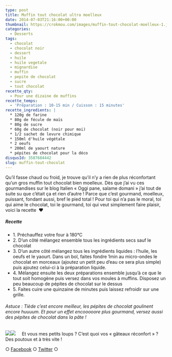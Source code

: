 ```yaml
---
type: post
title: Muffin tout chocolat ultra moelleux
date: 2014-07-03T21:16:00+00:00
thumbnail: https://crokmou.com/images/muffin-tout-chocolat-moelleux-1.jpg
categories:
  - Desserts
tags:
  - chocolat
  - chocolat noir
  - dessert
  - huile
  - huile vegetale
  - mignardise
  - muffin
  - pepite de chocolat
  - sucre
  - tout chocolat
recette_qty:
  - Pour une dizaine de muffins
recette_temps:
  - 'Préparation : 10-15 min / Cuisson : 15 minutes'
recette_ingredients: |
  * 120g de farine
  * 80g de fécule de maïs
  * 80g de sucre
  * 60g de chocolat (noir pour moi)
  * 1/2 sachet de levure chimique
  * 150ml d'huile végétale
  * 2 oeufs
  * 200ml de yaourt nature
  * pépites de chocolat pour la déco
disqusId: 3587684442
slug: muffin-tout-chocolat
---
```


Qu’il fasse chaud ou froid, je trouve qu’il n’y a rien de plus réconfortant qu’un gros muffin tout chocolat bien moelleux. Dès que j’ai vu ces gourmandises sur le blog Italien « Oggi pane, salame domani » j’ai tout de suite su que c’était ça et rien d’autre ! Parce que c’est gourmand, moelleux, puissant, fondant aussi, bref le pied total ! Pour toi qui n’a pas le moral, toi qui aime le chocolat, toi le gourmand, toi qui veut simplement faire plaisir, voici la recette  ❤

##### Recette

* 1\. Préchauffez votre four à 180°C
* 2\. D’un côté mélangez ensemble tous les ingrédients secs sauf le chocolat
* 3\. D’un autre côté mélangez tous les ingrédients liquides : l’huile, les oeufs et le yaourt. Dans un bol, faites fondre 1min au micro-ondes le chocolat en morceaux (ajoutez un petit peu d’eau ce sera plus simple) puis ajoutez celui-ci à la préparation liquide.
* 4\. Mélangez ensuite les deux préparations ensemble jusqu’à ce que le tout soit homogène puis versez dans vos moules à muffins. Disposez un peu beaucoup de pépites de chocolat sur le dessus
* 5\. Faites cuire une quinzaine de minutes puis laissez refroidir sur une grille.

###### Astuce : Tiède c’est encore meilleur, les pépites de chocolat goulinent encore huuuum. Et pour un effet encooooore plus gourmand, versez aussi des pépites de chocolat dans la pâte !

![](https://crokmou.com/images/muffin-tout-chocolat-moelleux-2_el5fvr.jpg)![](https://crokmou.com/images/muffin-tout-chocolat-moelleux_gicseh.jpg)     Et vous mes petits loups ? C’est quoi vos « gâteaux réconfort » ? Des poutoux et à très vite !

○ [Facebook](https://www.facebook.com/crokmou.blog) ○ [Twitter](https://twitter.com/Crokmou) ○